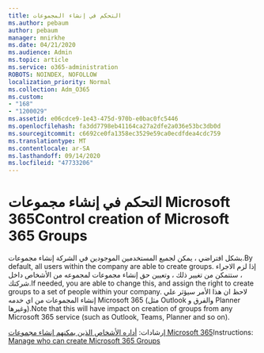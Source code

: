 ```yaml
---
title: التحكم في إنشاء المجموعات
ms.author: pebaum
author: pebaum
manager: mnirkhe
ms.date: 04/21/2020
ms.audience: Admin
ms.topic: article
ms.service: o365-administration
ROBOTS: NOINDEX, NOFOLLOW
localization_priority: Normal
ms.collection: Adm_O365
ms.custom:
- "168"
- "1200029"
ms.assetid: e06cdce9-1e43-475d-970b-e0bac0fc5446
ms.openlocfilehash: fa3dd7798eb41164ca27a2dfe2a036e53bc3db0d
ms.sourcegitcommit: c6692ce0fa1358ec3529e59ca0ecdfdea4cdc759
ms.translationtype: MT
ms.contentlocale: ar-SA
ms.lasthandoff: 09/14/2020
ms.locfileid: "47733206"
---
```

# <a name="control-creation-of-microsoft-365-groups"></a><span data-ttu-id="19e4d-102">التحكم في إنشاء مجموعات Microsoft 365</span><span class="sxs-lookup"><span data-stu-id="19e4d-102">Control creation of Microsoft 365 Groups</span></span>

<span data-ttu-id="19e4d-103">بشكل افتراضي ، يمكن لجميع المستخدمين الموجودين في الشركة إنشاء مجموعات.</span><span class="sxs-lookup"><span data-stu-id="19e4d-103">By default, all users within the company are able to create groups.</span></span> <span data-ttu-id="19e4d-104">إذا لزم الاجراء ، ستتمكن من تغيير ذلك ، وتعيين حق إنشاء مجموعات لمجموعه من الأشخاص داخل شركتك.</span><span class="sxs-lookup"><span data-stu-id="19e4d-104">If needed, you are able to change this, and assign the right to create groups to a set of people within your company.</span></span> <span data-ttu-id="19e4d-105">لاحظ ان هذا الأمر سيؤثر علي إنشاء المجموعات من اي خدمه Microsoft 365 (مثل Outlook والفرق و Planner وغيرها).</span><span class="sxs-lookup"><span data-stu-id="19e4d-105">Note that this will have impact on creation of groups from any Microsoft 365 service (such as Outlook, Teams, Planner and so on).</span></span>
  
<span data-ttu-id="19e4d-106">إرشادات: [أداره الأشخاص الذين يمكنهم إنشاء مجموعات Microsoft 365](https://docs.microsoft.com/microsoft-365/admin/create-groups/manage-creation-of-groups)</span><span class="sxs-lookup"><span data-stu-id="19e4d-106">Instructions: [Manage who can create Microsoft 365 Groups](https://docs.microsoft.com/microsoft-365/admin/create-groups/manage-creation-of-groups)</span></span>
